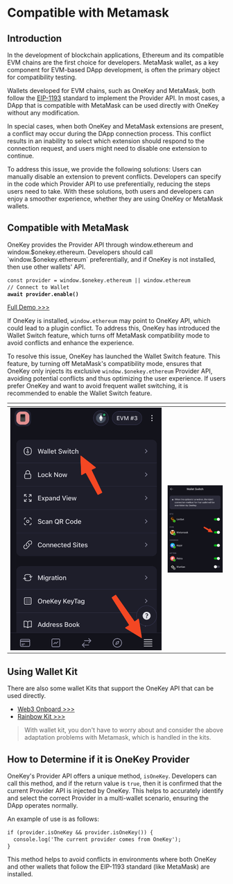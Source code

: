 # Compatible with Metamask

## **Introduction**

In the development of blockchain applications, Ethereum and its compatible EVM chains are the first choice for developers. MetaMask wallet, as a key component for EVM-based DApp development, is often the primary object for compatibility testing.&#x20;

Wallets developed for EVM chains, such as OneKey and MetaMask, both follow the [EIP-1193](https://eips.ethereum.org/EIPS/eip-1193) standard to implement the Provider API. In most cases, a DApp that is compatible with MetaMask can be used directly with OneKey without any modification.&#x20;

In special cases, when both OneKey and MetaMask extensions are present, a conflict may occur during the DApp connection process. This conflict results in an inability to select which extension should respond to the connection request, and users might need to disable one extension to continue.&#x20;

To address this issue, we provide the following solutions: Users can manually disable an extension to prevent conflicts. Developers can specify in the code which Provider API to use preferentially, reducing the steps users need to take. With these solutions, both users and developers can enjoy a smoother experience, whether they are using OneKey or MetaMask wallets.

## Compatible with MetaMask

OneKey provides the Provider API through window.ethereum and window.$onekey.ethereum. Developers should call `window.$onekey.ethereum` preferentially, and if OneKey is not installed, then use other wallets' API.

<pre class="language-javascript"><code class="lang-javascript">const provider = window.$onekey.ethereum || window.ethereum
// Connect to Wallet
<strong>await provider.enable()
</strong></code></pre>

[Full Demo >>>](detectethereumprovider.md)

If OneKey is installed, `window.ethereum` may point to OneKey API, which could lead to a plugin conflict. To address this, OneKey has introduced the Wallet Switch feature, which turns off MetaMask compatibility mode to avoid conflicts and enhance the experience.

To resolve this issue, OneKey has launched the Wallet Switch feature. This feature, by turning off MetaMask's compatibility mode, ensures that OneKey only injects its exclusive `window.$onekey.ethereum` Provider API, avoiding potential conflicts and thus optimizing the user experience. If users prefer OneKey and want to avoid frequent wallet switching, it is recommended to enable the Wallet Switch feature.

<table data-header-hidden><thead><tr><th width="349"></th><th></th></tr></thead><tbody><tr><td><img src="../../../.gitbook/assets/image (1).png" alt=""></td><td><img src="../../../.gitbook/assets/image.png" alt=""></td></tr></tbody></table>

## Using Wallet Kit

There are also some wallet Kits that support the OneKey API that can be used directly.

* [Web3 Onboard >>>](third-party-wallet-kit/web3-onboard.md)
* [Rainbow Kit >>>](third-party-wallet-kit/rainbowkit.md)

> With wallet kit, you don't have to worry about and consider the above adaptation problems with Metamask, which is handled in the kits.

## How to Determine if it is OneKey Provider

OneKey's Provider API offers a unique method, `isOneKey`. Developers can call this method, and if the return value is `true`, then it is confirmed that the current Provider API is injected by OneKey. This helps to accurately identify and select the correct Provider in a multi-wallet scenario, ensuring the DApp operates normally.

An example of use is as follows:

```
if (provider.isOneKey && provider.isOneKey()) {
  console.log('The current provider comes from OneKey');
}
```

This method helps to avoid conflicts in environments where both OneKey and other wallets that follow the EIP-1193 standard (like MetaMask) are installed.
